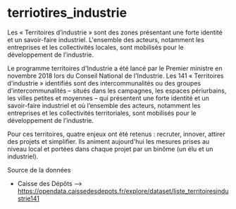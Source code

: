 # terriotires_industrie

Les « Territoires d’industrie » sont des zones présentant une forte identité et un savoir-faire industriel. L'ensemble des acteurs, notamment les entreprises et les collectivités locales, sont mobilisés pour le développement de l’industrie.

Le programme territoires d'Industrie a été lancé par le Premier ministre en novembre 2018 lors du Conseil National de l'Industrie. Les 141 « Territoires d’industrie » identifiés sont des intercommunalités ou des groupes d’intercommunalités – situés dans les campagnes, les espaces périurbains, les villes petites et moyennes – qui présentent une forte identité et un savoir-faire industriel et où l’ensemble des acteurs, notamment les entreprises et les collectivités territoriales, sont mobilisés pour le développement de l’industrie.

Pour ces territoires, quatre enjeux ont été retenus : recruter, innover, attirer des projets et simplifier. Ils animent aujourd'hui les mesures prises au niveau local et portées dans chaque projet par un binôme (un élu et un industriel).


Source de la données


- Caisse des Dépôts
--> https://opendata.caissedesdepots.fr/explore/dataset/liste_territoiresindustrie141

